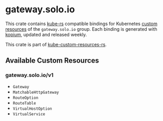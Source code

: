 <!--
SPDX-FileCopyrightText: The kube-custom-resources-rs Authors
SPDX-License-Identifier: 0BSD
 -->

# gateway.solo.io

This crate contains [kube-rs](https://kube.rs/) compatible bindings for Kubernetes [custom resources](https://kubernetes.io/docs/tasks/extend-kubernetes/custom-resources/custom-resource-definitions/) of the `gateway.solo.io` group. Each binding is generated with [kopium](https://github.com/kube-rs/kopium), updated and released weekly.

This crate is part of [kube-custom-resources-rs](https://github.com/metio/kube-custom-resources-rs).

## Available Custom Resources

### gateway.solo.io/v1
- `Gateway`
- `MatchableHttpGateway`
- `RouteOption`
- `RouteTable`
- `VirtualHostOption`
- `VirtualService`

